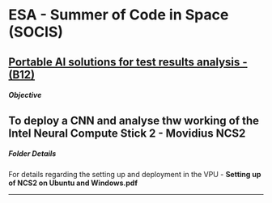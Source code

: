 # ESA - Summer of Code in Space (SOCIS)
## [Portable AI solutions for test results analysis - (B12)](https://socis.esa.int/projects/)



##### Objective

To deploy a CNN and analyse thw working of the Intel Neural Compute Stick 2 - Movidius NCS2 
---

##### Folder Details

For details regarding the setting up and deployment in the VPU - **Setting up of NCS2 on Ubuntu and Windows.pdf**
 
---
